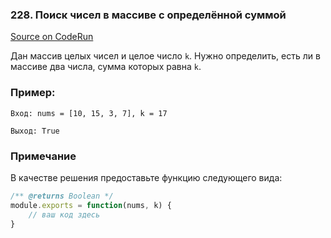 ### 228. Поиск чисел в массиве с определённой суммой
[Source on CodeRun](https://coderun.yandex.ru/problem/search-for-numbers)

Дан массив целых чисел и целое число `k`. Нужно определить, есть ли в массиве два числа, сумма которых равна `k`.

### Пример:
```
Вход: nums = [10, 15, 3, 7], k = 17

Выход: True
```

### Примечание
В качестве решения предоставьте функцию следующего вида:
```js
/** @returns Boolean */  
module.exports = function(nums, k) {  
    // ваш код здесь
}
```